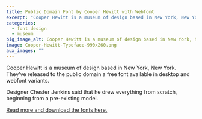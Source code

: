 ```yaml
---
title: Public Domain Font by Cooper Hewitt with Webfont
excerpt: "Cooper Hewitt is a museum of design based in New York, New York. They've released to the public domain a free font available in desktop and webfont variants."
categories:
  - font design
  - museum
big_image_alt: Cooper Hewitt is a museum of design based in New York, New York.
image: Cooper-Hewitt-Typeface-990x260.png
aux_images: ""
---
```

Cooper Hewitt is a museum of design based in New York, New York. They've released to the public domain a free font available in desktop and webfont variants.

Designer Chester Jenkins said that he drew everything from scratch, beginning from a pre-existing model.

<a href="http://goo.gl/aYhsB7" target="_blank">Read more and download the fonts here.</a>